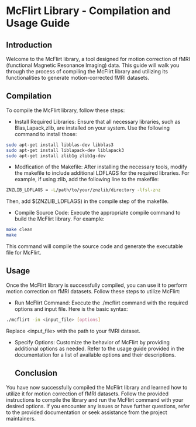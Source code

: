 # McFlirt Library - Compilation and Usage Guide

## Introduction
Welcome to the McFlirt library, a tool designed for motion correction of fMRI (functional Magnetic Resonance Imaging) data. This guide will walk you through the process of compiling the McFlirt library and utilizing its functionalities to generate motion-corrected fMRI datasets.

## Compilation
To compile the McFlirt library, follow these steps:
- Install Required Libraries:
    Ensure that all necessary libraries, such as Blas,Lapack,zlib, are installed on your system. Use the following command to install those:
```bash
sudo apt-get install libblas-dev libblas3
sudo apt-get install liblapack-dev liblapack3
sudo apt-get install zlib1g zlib1g-dev
```

- Modfication of the Makefile:
  After installing the necessary tools, modify the makefile to include additional LDFLAGS for the required libraries. For example, if using zlib, add the following line to the makefile:
```bash
ZNZLIB_LDFLAGS = -L/path/to/your/znzlib/directory -lfsl-znz
```
Then, add $(ZNZLIB_LDFLAGS) in the compile step of the makefile.

- Compile Source Code:
    Execute the appropriate compile command to build the McFlirt library. For example:
```bash
make clean
make
```
This command will compile the source code and generate the executable file for McFlirt.

## Usage
Once the McFlirt library is successfully compiled, you can use it to perform motion correction on fMRI datasets. Follow these steps to utilize McFlirt:
- Run McFlirt Command:
    Execute the ./mcflirt command with the required options and input file. Here is the basic syntax:
```bash
./mcflirt -in <input_file> [options]
```
Replace <input_file> with the path to your fMRI dataset.

- Specify Options:
    Customize the behavior of McFlirt by providing additional options as needed. Refer to the usage guide provided in the documentation for a list of available options and their descriptions.

  ## Conclusion
You have now successfully compiled the McFlirt library and learned how to utilize it for motion correction of fMRI datasets. Follow the provided instructions to compile the library and run the McFlirt command with your desired options. If you encounter any issues or have further questions, refer to the provided documentation or seek assistance from the project maintainers.
